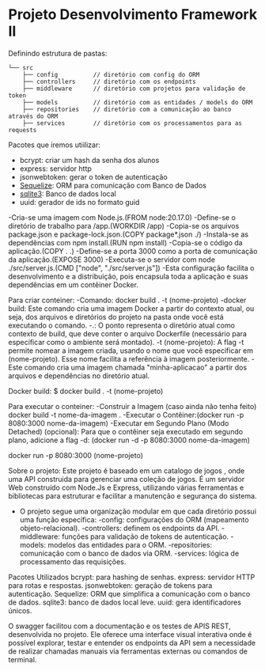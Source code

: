 # Projeto Desenvolvimento Framework II








Definindo estrutura de pastas:

```
└── src
    ├── config          // diretório com config do ORM
    ├── controllers     // diretório com os endpoints
    ├── middleware      // diretório com projetos para validação de token
    ├── models          // diretório com as entidades / models do ORM
    ├── repositories    // diretório com a comunicação ao banco através do ORM
    ├── services        // diretório com os processamentos para as requests
```



Pacotes que iremos utiilizar:
- bcrypt: criar um hash da senha dos alunos
- express: servidor http
- jsonwebtoken: gerar o token de autenticação
- [Sequelize](https://sequelize.org/docs/v6/getting-started/): ORM para comunicação com Banco de Dados
- [sqlite3](https://www.sqlite.org/): Banco de dados local
- uuid: gerador de ids no formato guid


-Cria-se uma imagem com Node.js.(FROM node:20.17.0)
-Define-se o diretório de trabalho para /app.(WORKDIR /app)
-Copia-se os arquivos package.json e package-lock.json.(COPY package*.json ./)
-Instala-se as dependências com npm install.(RUN npm install)
-Copia-se o código da aplicação.(COPY . .)
-Define-se a porta 3000 como a porta de comunicação da aplicação.(EXPOSE 3000)
-Executa-se o servidor com node ./src/server.js.(CMD ["node", "./src/server.js"])
-Esta configuração facilita o desenvolvimento e a distribuição, pois encapsula toda a aplicação e suas dependências em um contêiner Docker.

Para criar conteiner: 
-Comando: docker build . -t (nome-projeto)
-docker build: Este comando cria uma imagem Docker a partir do contexto atual, ou seja, dos arquivos e diretórios do projeto na pasta onde você está executando o comando.
-.: O ponto representa o diretório atual como contexto de build, que deve conter o arquivo Dockerfile (necessário para especificar como o ambiente será montado).
-t (nome-projeto): A flag -t permite nomear a imagem criada, usando o nome que você especificar em (nome-projeto). Esse nome facilita a referência à imagem posteriormente.
-Este comando cria uma imagem chamada "minha-aplicacao" a partir dos arquivos e dependências no diretório atual.



Docker build: $ docker build . -t (nome-projeto)

Para executar o conteiner:
-Construir a Imagem (caso ainda não tenha feito)
docker build -t nome-da-imagem .
-Executar o Contêiner:(docker run -p 8080:3000 nome-da-imagem)
-Executar em Segundo Plano (Modo Detached) (opcional): Para que o contêiner seja executado em segundo plano, adicione a flag -d:
(docker run -d -p 8080:3000 nome-da-imagem)

docker run -p 8080:3000 (nome-projeto)

Sobre o projeto: Este projeto é baseado em um catalogo de jogos , onde uma API construida para gerenciar uma coleção de jogos. É um servidor Web construído com Node.Js e Express, utilizando várias ferramentas e bibliotecas para estruturar e facilitar a manutenção e segurança do sistema.
- O projeto segue uma organização modular em que cada diretório possui uma função específica:
-config: configurações do ORM (mapeamento objeto-relacional).
-controllers: definem os endpoints da API.
-middleware: funções para validação de tokens de autenticação.
-models: modelos das entidades para o ORM.
-repositories: comunicação com o banco de dados via ORM.
-services: lógica de processamento das requisições.

Pacotes Utilizados
bcrypt: para hashing de senhas.
express: servidor HTTP para rotas e respostas.
jsonwebtoken: geração de tokens para autenticação.
Sequelize: ORM que simplifica a comunicação com o banco de dados.
sqlite3: banco de dados local leve.
uuid: gera identificadores únicos.

O swagger facilitou com a documentação e os testes de APIS REST, desenvolvida no projeto. Ele oferece uma interface visual interativa onde é possível explorar, testar e entender os endpoints da API sem a necessidade de realizar chamadas manuais via ferramentas externas ou comandos de terminal.